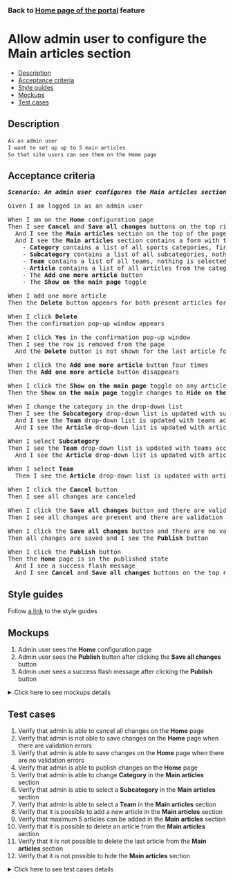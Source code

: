 ### Back to [Home page of the portal](../../) feature

# Allow admin user to configure the Main articles section

- [Description](#description)
- [Acceptance criteria](#acceptance-criteria)
- [Style guides](#style-guides)
- [Mockups](#mockups)
- [Test cases](#test-cases)

## Description

    As an admin user
    I want to set up up to 5 main articles
    So that site users can see them on the Home page

## Acceptance criteria

<pre>
<b><i>Scenario: An admin user configures the Main articles section on the Home page</i></b>

Given I am logged in as an admin user

When I am on the <b>Home</b> configuration page
Then I see <b>Cancel</b> and <b>Save all changes</b> buttons on the top right corner
  And I see the <b>Main articles</b> section on the top of the page
  And I see the <b>Main articles</b> section contains a form with the following fields:
    - <b>Category</b> contains a list of all sports categories, first category from the list is selected by default, is required
    - <b>Subcategory</b> contains a list of all subcategories, nothing is selected by default
    - <b>Team</b> contains a list of all teams, nothing is selected by default
    - <b>Article</b> contains a list of all articles from the category, is required
    - The <b>Add one more article</b> button
    - The <b>Show on the main page</b> toggle

When I add one more article
Then the <b>Delete</b> button appears for both present articles forms

When I click <b>Delete</b>
Then the confirmation pop-up window appears

When I click <b>Yes</b> in the confirmation pop-up window
Then I see the row is removed from the page
  And the <b>Delete</b> button is not shown for the last article form

When I click the <b>Add one more article</b> button four times
Then the <b>Add one more article</b> button disappears

When I click the <b>Show on the main page</b> toggle on any article form
Then the <b>Show on the main page</b> toggle changes to <b>Hide on the main page</b>

When I change the category in the drop-down list
Then I see the <b>Subcategory</b> drop-down list is updated with subcategories according to the selected category
  And I see the <b>Team</b> drop-down list is updated with teams according to the selected category
  And I see the <b>Article</b> drop-down list is updated with articles according to the selected category

When I select <b>Subcategory</b>
Then I see the <b>Team</b> drop-down list is updated with teams according to the selected subcategory 
  And I see the <b>Article</b> drop-down list is updated with articles according to the selected subcategory

When I select <b>Team</b>
  Then I see the <b>Article</b> drop-down list is updated with articles according to the selected team

When I click the <b>Cancel</b> button
Then I see all changes are canceled

When I click the <b>Save all changes</b> button and there are validation errors
Then I see all changes are present and there are validation errors highlighted

When I click the <b>Save all changes</b> button and there are no validation errors
Then all changes are saved and I see the <b>Publish</b> button

When I click the <b>Publish</b> button
Then the <b>Home</b> page is in the published state
  And I see a success flash message
  And I see <b>Cancel</b> and <b>Save all changes</b> buttons on the top right corner
</pre>

## Style guides

Follow [a link](https://www.figma.com/proto/0zkkf5WC77OSpvyD6YXpFE/Style-guides?page-id=0%3A1&node-id=19%3A5368&viewport=266%2C48%2C0.54&scaling=min-zoom&starting-point-node-id=19%3A5368) to the style guides

## Mockups

1. Admin user sees the <b>Home</b> configuration page
2. Admin user sees the <b>Publish</b> button after clicking the <b>Save all changes</b> button
3. Admin user sees a success flash message after clicking the <b>Publish</b> button

<details>
  <summary>Click here to see mockups details</summary>

**1. Admin user sees the Home configuration page:**

![Admin user sees the Home configuration page](/sports_hub_portal/desktop_application_features/home_page/images/home_configuration.png)

**2. Admin user sees the Publish button after clicking the Save all changes button:**

![Admin user sees the Publish button after clicking the Save all changes button](/sports_hub_portal/desktop_application_features/home_page/images/home_configuration_publish_button.png)

**3. Admin user sees a success flash message after clicking the Publish button:**

![Admin user sees a success flash message after clicking the Publish button](/sports_hub_portal/desktop_application_features/home_page/images/success_publish.png)

</details>

## Test cases

1. Verify that admin is able to cancel all changes on the <b>Home</b> page
2. Verify that admin is not able to save changes on the <b>Home</b> page when there are validation errors
3. Verify that admin is able to save changes on the <b>Home</b> page when there are no validation errors
4. Verify that admin is able to publish changes on the <b>Home</b> page
5. Verify that admin is able to change <b>Category</b> in the <b>Main articles</b> section
6. Verify that admin is able to select a <b>Subcategory</b> in the <b>Main articles</b> section
7. Verify that admin is able to select a <b>Team</b> in the <b>Main articles</b> section
8. Verify that it is possible to add a new article in the <b>Main articles</b> section
9. Verify that maximum 5 articles can be added in the <b>Main articles</b> section
10. Verify that it is possible to delete an article from the <b>Main articles</b> section
11. Verify that it is not possible to delete the last article from the <b>Main articles</b> section
12. Verify that it is not possible to hide the <b>Main articles</b> section

<details>
  <summary>Click here to see test cases details</summary>

### **#1. Verify that admin is able to cancel all changes on the Home page**

|Preconditions|Steps|Expected result
--------------|-----|----------
|- Log in with admin account</br>- Go to the <b>Home</b> configuration page</br>- There are some unpublished changes|1) Click <b>Cancel</b>|1) All changes are canceled|

### **#2. Verify that admin is not able to save changes on the Home page when there are validation errors**

|Preconditions|Steps|Expected result
--------------|-----|----------
|- Log in with admin account</br>- Go to the <b>Home</b> configuration page|1) Leave required fields empty</br>2) Click the <b>Save all changes</b> button|2) Error messages about empty required fields appear. All changes are present but not saved|

### **#3. Verify that admin is able to save changes on the Home page when there are no validation errors**

|Preconditions|Steps|Expected result
--------------|-----|----------
|- Log in with admin account</br>- Go to the <b>Home</b> configuration page|1) Fill in all required fields</br>2) Click the <b>Save all changes</b> button|2) All changes are saved. The <b>Publish</b> button appears|

### **#4. Verify that admin is able to publish changes on the Home page**

|Preconditions|Steps|Expected result
--------------|-----|----------
|- Log in with admin account</br>- Go to the <b>Home</b> configuration page</br>- Changes are saved|1) Click <b>Publish</b>|1) The <b>Home</b> page is in published state|

### **#5. Verify that admin is able to change Category in the Main articles section**

|Preconditions|Steps|Expected result
--------------|-----|----------
|- Log in with admin account</br>- Go to the <b>Home</b> configuration page|1) Change the sports category in the <b>Main articles</b> section</br>2) Check if the <b>Subcategory</b>, <b>Team</b>, and <b>Article</b> drop-down lists are updated|2) The <b>Subcategory</b>, <b>Team</b>, and <b>Article</b> drop-down lists are updated according to the selected category|

### **#6. Verify that admin is able to select a Subcategory in the Main articles section**

|Preconditions|Steps|Expected result
--------------|-----|----------
|- Log in with admin account</br>- Go to the <b>Home</b> configuration page</br>- <b>Category</b> is selected|1) In the <b>Main articles</b> section, select a <b>Subcategory</b></br>2) Check if <b>Team</b> and <b>Article</b> drop-down lists are updated|2) The <b>Team</b> and <b>Article</b> drop-down lists are updated according to the selected subcategory|

### **#7. Verify that admin is able to select a Team in the Main articles section**

|Preconditions|Steps|Expected result
--------------|-----|----------
|- Log in with admin account</br>- Go to the <b>Home</b> configuration page</br>- <b>Category</b> is selected</br>- <b>Subcategory</b> is selected|1) In the <b>Main articles</b> section, select a <b>Team</b></br>2) Check if <b>Article</b> drop-down list is updated|2) The <b>Article</b> drop-down list is updated according to the selected team|

### **#8. Verify that it is possible to add a new article in the Main articles section**

|Preconditions|Steps|Expected result
--------------|-----|----------
|- Log in with admin account</br>- Go to the <b>Home</b> configuration page > <b>Main articles</b> section|1) In the <b>Main articles</b> section, click <b>Add one more article </b>|1) Drop-down lists to save a new article appear (<b>Category</b> (required), <b>Subcategory</b>, <b>Team</b>, <b>Article</b> (required))|

### **#9. Verify that maximum 5 articles can be added in the Main articles section**

|Preconditions|Steps|Expected result
--------------|-----|----------
|- Log in with admin account</br>- Go to the <b>Home</b> configuration page > <b>Main articles</b> section</br>- There is 1 article|1) In the <b>Main articles</b> section, click <b>Add one more article </b></br>2) Repeat the first step 3 more times|2) Fields for 5 new articles appear. <b>Add one more article </b> is not shown|

### **#10. Verify that it is possible to delete an article from the Main articles section**

|Preconditions|Steps|Expected result
--------------|-----|----------
|- Log in with admin account</br>- Go to the <b>Home</b> configuration page > <b>Main articles</b> section</br>- There is more than one article|1) In the <b>Main articles</b> section, select any article, and then click <b>Delete</b></br>2) Click <b>Yes</b> in the confirmation pop-up window|2) The article form is deleted|

### **#11. Verify that it is not possible to delete the last article from the Main articles section**

|Preconditions|Steps|Expected result
--------------|-----|----------
|- Log in with admin account</br>- Go to the <b>Home</b> configuration page > <b>Main articles</b> section</br>- There are 2 articles|1) In the <b>Main articles</b> section, select any article, and then click <b>Delete</b></br>2) Click <b>Yes</b> in the confirmation pop-up window|2) The article form is deleted. The <b>Delete</b> button is not shown for the last article form|

### **#12. Verify that it is not possible to hide the Main articles section**

|Preconditions|Steps|Expected result
--------------|-----|----------
|- Log in with admin account</br>- Go to the <b>Home</b> configuration page > <b>Main articles</b> section|1) Examine the <b>Main articles</b> section|1) There is no <b>Show/Hide</b> toggle in the <b>Main articles</b> section, so it can’t be hidden for users|

</details>
